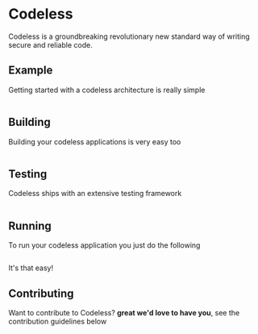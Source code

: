 # Codeless

Codeless is a groundbreaking revolutionary new standard way of writing secure and reliable code.

## Example

Getting started with a codeless architecture is really simple

```

```

## Building

Building your codeless applications is very easy too

```

```

## Testing

Codeless ships with an extensive testing framework

```

```

## Running

To run your codeless application you just do the following

```

```

It's that easy!

## Contributing

Want to contribute to Codeless? **great we'd love to have you**, see the contribution guidelines below

```

```
